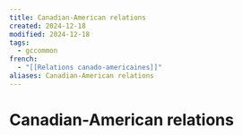 ```yaml
---
title: Canadian-American relations
created: 2024-12-18
modified: 2024-12-18
tags:
  - gccommon
french:
  - "[[Relations canado-americaines]]"
aliases: Canadian-American relations
---
```

# Canadian-American relations
